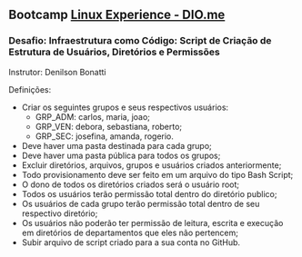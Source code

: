 ## Bootcamp [Linux Experience - DIO.me](https://www.dio.me/bootcamp/linux-experience)

### Desafio: **Infraestrutura como Código: Script de Criação de Estrutura de Usuários, Diretórios e Permissões**

Instrutor: Denilson Bonatti

Definições:

- Criar os seguintes grupos e seus respectivos usuários:
  - GRP_ADM: carlos, maria, joao;
  - GRP_VEN: debora, sebastiana, roberto;
  - GRP_SEC: josefina, amanda, rogerio.
- Deve haver uma pasta destinada para cada grupo;
- Deve haver uma pasta pública para todos os grupos;
- Excluir diretórios, arquivos, grupos e usuários criados anteriormente;
- Todo provisionamento deve ser feito em um arquivo do tipo Bash Script;
- O dono de todos os diretórios criados será o usuário root;
- Todos os usuários terão permissão total dentro do diretório publico;
- Os usuários de cada grupo terão permissão total dentro de seu respectivo diretório;
- Os usuários não poderão ter permissão de leitura, escrita e execução em diretórios de departamentos que eles não pertencem;
- Subir arquivo de script criado para a sua conta no GitHub.